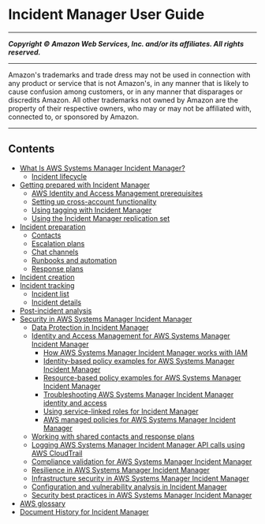 # Incident Manager User Guide

-----
*****Copyright &copy; Amazon Web Services, Inc. and/or its affiliates. All rights reserved.*****

-----
Amazon's trademarks and trade dress may not be used in 
     connection with any product or service that is not Amazon's, 
     in any manner that is likely to cause confusion among customers, 
     or in any manner that disparages or discredits Amazon. All other 
     trademarks not owned by Amazon are the property of their respective
     owners, who may or may not be affiliated with, connected to, or 
     sponsored by Amazon.

-----
## Contents
+ [What Is AWS Systems Manager Incident Manager?](what-is-incident-manager.md)
   + [Incident lifecycle](incident-lifecycle.md)
+ [Getting prepared with Incident Manager](getting-started.md)
   + [AWS Identity and Access Management prerequisites](iam-prereq.md)
   + [Setting up cross-account functionality](xa.md)
   + [Using tagging with Incident Manager](tagging.md)
   + [Using the Incident Manager replication set](replication.md)
+ [Incident preparation](incident-response.md)
   + [Contacts](contacts.md)
   + [Escalation plans](escalation.md)
   + [Chat channels](chat.md)
   + [Runbooks and automation](runbooks.md)
   + [Response plans](response-plans.md)
+ [Incident creation](incident-creation.md)
+ [Incident tracking](tracking.md)
   + [Incident list](tracking-list.md)
   + [Incident details](tracking-details.md)
+ [Post-incident analysis](analysis.md)
+ [Security in AWS Systems Manager Incident Manager](security.md)
   + [Data Protection in Incident Manager](data-protection.md)
   + [Identity and Access Management for AWS Systems Manager Incident Manager](security-iam.md)
      + [How AWS Systems Manager Incident Manager works with IAM](security_iam_service-with-iam.md)
      + [Identity-based policy examples for AWS Systems Manager Incident Manager](security_iam_id-based-policy-examples.md)
      + [Resource-based policy examples for AWS Systems Manager Incident Manager](security_iam_resource-based-policy-examples.md)
      + [Troubleshooting AWS Systems Manager Incident Manager identity and access](security_iam_troubleshoot.md)
      + [Using service-linked roles for Incident Manager](using-service-linked-roles.md)
      + [AWS managed policies for AWS Systems Manager Incident Manager](security-iam-awsmanpol.md)
   + [Working with shared contacts and response plans](sharing.md)
   + [Logging AWS Systems Manager Incident Manager API calls using AWS CloudTrail](logging-using-cloudtrail.md)
   + [Compliance validation for AWS Systems Manager Incident Manager](SERVICENAME-compliance.md)
   + [Resilience in AWS Systems Manager Incident Manager](disaster-recovery-resiliency.md)
   + [Infrastructure security in AWS Systems Manager Incident Manager](infrastructure-security.md)
   + [Configuration and vulnerability analysis in Incident Manager](vulnerability.md)
   + [Security best practices in AWS Systems Manager Incident Manager](security-best-practices.md)
+ [AWS glossary](glossary.md)
+ [Document History for Incident Manager](doc-history.md)
